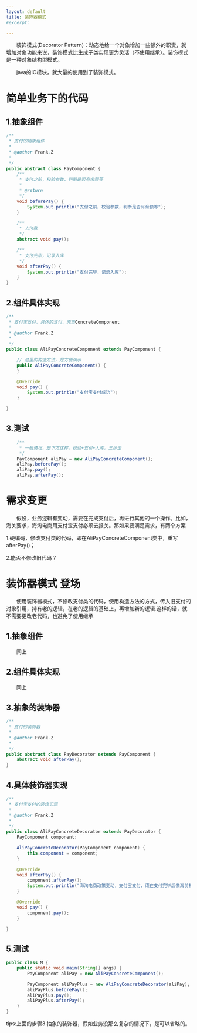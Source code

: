 ```yaml
---
layout: default
title: 装饰器模式
#excerpt: 

---
```


　　装饰模式(Decorator Pattern)：动态地给一个对象增加一些额外的职责，就增加对象功能来说，装饰模式比生成子类实现更为灵活（不使用继承）。装饰模式是一种对象结构型模式。

　　java的IO模块，就大量的使用到了装饰模式。
# 简单业务下的代码

## 1.抽象组件

```java
/**
 * 支付的抽象组件
 * 
 * @author Frank.Z
 *
 */
public abstract class PayComponent {
    /**
     * 支付之前，校验参数，判断是否有余额等
     * 
     * @return
     */
    void beforePay() {
        System.out.println("支付之前，校验参数，判断是否有余额等");
    }

    /**
     * 去付款
     */
    abstract void pay();

    /**
     * 支付完毕，记录入库
     */
    void afterPay() {
        System.out.println("支付完毕，记录入库");
    }
}
```
## 2.组件具体实现

```java
/**
 * 支付宝支付，具体的支付，充当ConcreteComponent
 * 
 * @author Frank.Z
 *
 */
public class AliPayConcreteComponent extends PayComponent {

    // 这里的构造方法，是方便演示
    public AliPayConcreteComponent() {
    }

    @Override
    void pay() {
        System.out.println("支付宝支付成功");
    }

}
```
## 3.测试

```java
    /**
     * 一般情况，是下方这样，校验+支付+入库，三步走
     */
    PayComponent aliPay = new AliPayConcreteComponent();
    aliPay.beforePay();
    aliPay.pay();
    aliPay.afterPay();
```



# 需求变更

　　假设，业务逻辑有变动，需要在完成支付后，再进行其他的一个操作。比如，海关要求，海淘电商用支付宝支付必须去报关。那如果要满足需求，有两个方案  

1.硬编码，修改支付类的代码，即在AliPayConcreteComponent类中，重写afterPay()；

2.能否不修改旧代码？



# 装饰器模式 登场

　　使用装饰器模式，不修改支付类的代码，使用构造方法的方式，传入旧支付的对象引用，持有老的逻辑，在老的逻辑的基础上，再增加新的逻辑.这样的话，就不需要更改老代码，也避免了使用继承

## 1.抽象组件

　　同上

## 2.组件具体实现

　　同上

## 3.抽象的装饰器

```java
/**
 * 支付的装饰器
 * 
 * @author Frank.Z
 *
 */
public abstract class PayDecorator extends PayComponent {
    abstract void afterPay();
}
```

## 4.具体装饰器实现

```java
/**
 * 支付宝支付的装饰实现
 * 
 * @author Frank.Z
 *
 */
public class AliPayConcreteDecorator extends PayDecorator {
    PayComponent component;

    AliPayConcreteDecorator(PayComponent component) {
        this.component = component;
    }

    @Override
    void afterPay() {
        component.afterPay();
        System.out.println("海淘电商政策变动，支付宝支付，须在支付完毕后像海关报关");
    }

    @Override
    void pay() {
        component.pay();
    }

}
```
## 5.测试

```java
public class M {
    public static void main(String[] args) {
        PayComponent aliPay = new AliPayConcreteComponent();

        PayComponent aliPayPlus = new AliPayConcreteDecorator(aliPay);
        aliPayPlus.beforePay();
        aliPayPlus.pay();
        aliPayPlus.afterPay();
    }
}
```


tips:上面的步骤3 抽象的装饰器，假如业务没那么复杂的情况下，是可以省略的。